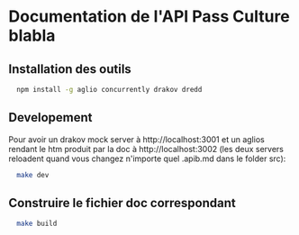 # Documentation de l'API Pass Culture blabla

## Installation des outils

```bash
  npm install -g aglio concurrently drakov dredd
```

## Developement

Pour avoir un drakov mock server à http://localhost:3001
et un aglios rendant le htm produit par la doc à http://localhost:3002
(les deux servers reloadent quand vous changez n'importe quel .apib.md dans le folder src):

```bash
  make dev
```

## Construire le fichier doc correspondant

```bash
  make build
```
